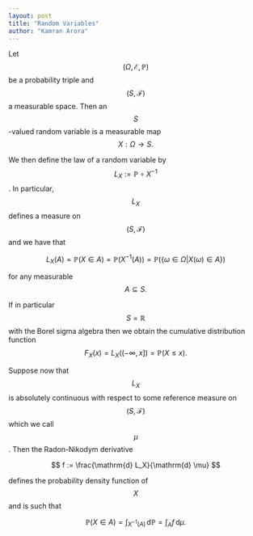 ```yaml
---
layout: post
title: "Random Variables"
author: "Kamran Arora"
---
```


Let $$(\Omega, \mathcal{E}, \mathbb{P})$$ be a probability triple and $$(S, \mathcal{F})$$ a measurable space. Then an $$S$$-valued random variable is a measurable map $$X: \Omega \rightarrow S.$$

We then define the law of a random variable by $$L_X := \mathbb{P} \circ X^{-1}$$. In particular, $$L_X$$ defines a measure on $$(S, \mathcal{F})$$ and we have that 

$$
L_X(A) = \mathbb{P}(X \in A) = \mathbb{P}(X^{-1}(A)) = \mathbb{P}(\{\omega \in \Omega \vert X(\omega) \in A\})
$$

for any measurable $$A \subseteq S.$$

If in particular $$S=\mathbb{R}$$ with the Borel sigma algebra then we obtain the cumulative distribution function $$F_X(x) = L_X((-\infty, x]) = \mathbb{P}(X \leq x).$$

Suppose now that $$L_X$$ is absolutely continuous with respect to some reference measure on $$(S, \mathcal{F})$$ which we call $$\mu$$. Then the Radon-Nikodym derivative

$$
f := \frac{\mathrm{d} L_X}{\mathrm{d} \mu}
$$

defines the probability density function of $$X$$ and is such that

$$
\mathbb{P}(X \in A) = \int_{X^{-1}(A)} \mathop{} \mathrm{d} \mathbb{P} = \int_A f \mathop{} \mathrm{d} \mu.
$$